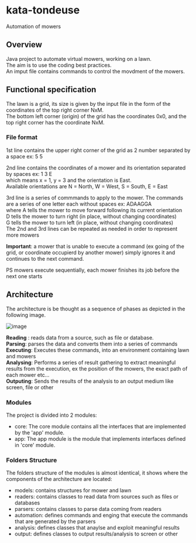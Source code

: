 # kata-tondeuse
Automation of mowers
## Overview
Java project to automate virtual mowers, working on a lawn.  
The aim is to use the coding best practices.  
An imput file contains commands to control the movdment of the mowers.
 
 
## Functional specification 
The lawn is a grid, its size is given by the input file in the form of the coordinates of the top right corner NxM.  
The bottom left corner (origin) of the grid has the coordinates 0x0, and the top right corner has the coordinate NxM.

### File format
1st line contains the upper right corner of the grid as 2 number separated by a space ex: 5 5  

2nd line contains the coordinates of a mower and its orientation separated by spaces ex: 1 3 E  
which means x = 1, y = 3 and the orientation is East.  
Available orientations are N = North, W = West, S = South, E = East  

3rd line is a series of commmands to apply to the mower. The commands are a series of one letter each without spaces ex: ADAAGGA  
 where A tells the mower to move forward following its current orientation  
 D tells the mower to turn right (in place, without changing coordinates)  
 G tells the mower to turn left (in place, without changing coordinates)  
 The 2nd and 3rd lines can be repeated as needed in order to represent more mowers  
 
**Important**: a mower that is unable to execute a command (ex going of the grid, or coordinate occupierd by another mower) simply ignores it and continues to the next command.

PS mowers execute sequentially, each mower finishes its job before the next one starts 

## Architecture
The architecture is be thought as a sequence of phases as depicted in the following image.

![image](https://user-images.githubusercontent.com/403470/205603449-beead217-fa9f-47c4-aa6c-329ee700582d.png)

**Reading** : reads data from a source, such as file or database.  
**Parsing**: parses the data and converts them into a series of commands  
**Executing**: Executes these commands, into an environment containing lawn and mowers  
**Analysing**: Performs a series of result gathering to extract meaningful results from the execution, ex the position of the mowers, the exact path of each mower etc…  
**Outputing**: Sends the results of the analysis to an output medium like screen, file or other  

### Modules
The project is divided into 2 modules:
- core: The core module contains all the interfaces that are implemented by the 'app' module.
- app: The app module is the module that implements interfaces defined in 'core' module.

### Folders Structure
The folders structure of the modules is almost identical, it shows where the components of the architecture are located:  
- models: contains structures for mower and lawn
- readers: contains classes to read data from sources such as files or databases
- parsers: contains classes to parse data coming from readers
- automation: defines commands and enging that execute the commands that are generated by the parsers
- analysis: defines classes that anaylse and exploit meaningful results
- output: defines classes to output results/analysis to screen or other


